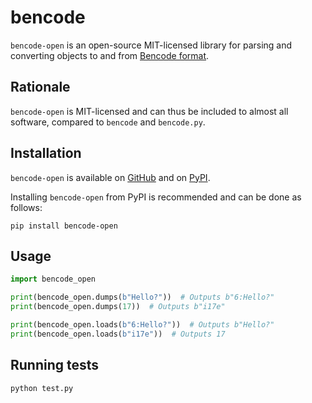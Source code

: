# bencode

`bencode-open` is an open-source MIT-licensed library for parsing and converting
objects to and from [Bencode format](https://en.wikipedia.org/wiki/Bencode).


## Rationale

`bencode-open` is MIT-licensed and can thus be included to almost all software,
compared to `bencode` and `bencode.py`.


## Installation

`bencode-open` is available on [GitHub](https://github.com/imachug/bencode-open)
and on [PyPI](https://pypi.org/project/bencode-open/).

Installing `bencode-open` from PyPI is recommended and can be done as follows:

```
pip install bencode-open
```


## Usage

```python
import bencode_open

print(bencode_open.dumps(b"Hello?"))  # Outputs b"6:Hello?"
print(bencode_open.dumps(17))  # Outputs b"i17e"

print(bencode_open.loads(b"6:Hello?"))  # Outputs b"Hello?"
print(bencode_open.loads(b"i17e"))  # Outputs 17
```


## Running tests

```
python test.py
```
